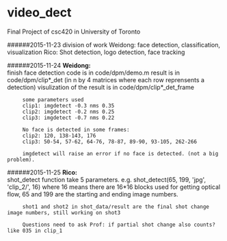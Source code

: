 # video_dect
Final Project of csc420 in University of Toronto

######2015-11-23
division of work
Weidong: face detection, classification, visualization
Rico: Shot detection, logo detection, face tracking

######2015-11-24
**Weidong:**   
         finish face detection
         code is in code/dpm/demo.m
         result is in code/dpm/clip*_det (in n by 4 matrices where each row reprensents a detection)
         visulization of the result is in code/dpm/clip*_det_frame
         
         some parameters used
         clip1: imgdetect -0.3 nms 0.35
         clip2: imgdetect -0.2 nms 0.25
         clip3: imgdetect -0.7 nms 0.22
         
         No face is detected in some frames:
         clip2: 120, 138-143, 176
         clip3: 50-54, 57-62, 64-76, 78-87, 89-90, 93-105, 262-266

         imgdetect will raise an error if no face is detected. (not a big problem).
         
######2015-11-25
**Rico:**  
         shot_detect function take 5 parameters. e.g. shot_detect(65, 199, 'jpg', 'clip_2/', 16) 
         where 16 means there are 16*16 blocks used for getting optical flow, 65 and 199 are the starting and ending image                      numbers. 
         
         shot1 and shot2 in shot_data/result are the final shot change image numbers, still working on shot3
         
         Questions need to ask Prof: if partial shot change also counts? like 035 in clip_1
